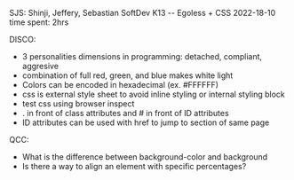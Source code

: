 SJS: Shinji, Jeffery, Sebastian
SoftDev
K13 -- Egoless + CSS
2022-18-10
time spent: 2hrs

DISCO: 
* 3 personalities dimensions in programming: detached, compliant, aggresive
* combination of full red, green, and blue makes white light
* Colors can be encoded in hexadecimal (ex. #FFFFFF)
* css is external style sheet to avoid inline styling or internal styling block
* test css using browser inspect
* . in front of class attributes and # in front of ID attributes
* ID attributes can be used with href to jump to section of same page

QCC:
* What is the difference between background-color and background
* Is there a way to align an element with specific percentages?
